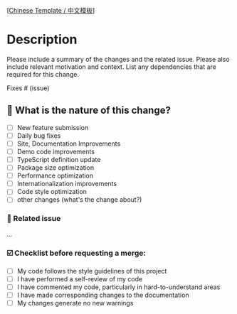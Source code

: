 <!--
First of all, thank you for your contribution! 😄

Please submit new features to the master branch.
It will be merged after being approved by the mainatiners.
Please make sure to fill out the information for the pull request below, thanks!
-->

[[Chinese Template / 中文模板](./PULL_REQUEST_TEMPLATE.zhCN.md)]

# Description

Please include a summary of the changes and the related issue. Please also include relevant motivation and context. List any dependencies that are required for this change.

Fixes # (issue)

## 🤔 What is the nature of this change?

- [ ] New feature submission
- [ ] Daily bug fixes
- [ ] Site, Documentation Improvements
- [ ] Demo code improvements
- [ ] TypeScript definition update
- [ ] Package size optimization
- [ ] Performance optimization
- [ ] Internationalization improvements
- [ ] Code style optimization
- [ ] other changes (what's the change about?)

### 🔗 Related issue

<!--Describe the source of the relevant requirement, such as the relevant issue discussion link. -->

...

### ☑️ Checklist before requesting a merge:

- [ ] My code follows the style guidelines of this project
- [ ] I have performed a self-review of my code
- [ ] I have commented my code, particularly in hard-to-understand areas
- [ ] I have made corresponding changes to the documentation
- [ ] My changes generate no new warnings
